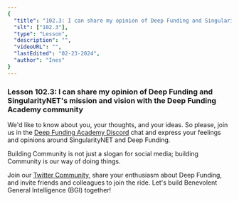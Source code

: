 ```yaml
---
{
  "title": "102.3: I can share my opinion of Deep Funding and SingularityNET’s mission and vision with the Deep Funding Academy community",
  "slt": ["102.3"],
  "type": "Lesson",
  "description": "",
  "videoURL": "",
  "lastEdited": "02-23-2024",
  "author": "Ines"
}
---
```


### **Lesson 102.3: I can share my opinion of Deep Funding and SingularityNET's mission and vision with the Deep Funding Academy community**

We'd like to know about you, your thoughts, and your ideas. So please, join us in the [Deep Funding Academy Discord](https:/discord.gg/6P6fKqWg/) chat and express your feelings and opinions around SingularityNET and Deep Funding.

Building Community is not just a slogan for social media; building Community is our way of doing things.

Join our [Twitter Community](https://twitter.com/The_DF_Academy), share your enthusiasm about Deep Funding, and invite friends and colleagues to join the ride. Let's build Benevolent General Intelligence (BGI) together!
